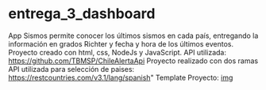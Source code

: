 # entrega_3_dashboard
App Sismos permite conocer los últimos sismos en cada país, entregando la información en grados Richter y fecha y hora de los últimos eventos. 
Proyecto creado con html, css, NodeJs y JavaScript. API utilizada: https://github.com/TBMSP/ChileAlertaApi
Proyecto realizado con dos ramas
API utilizada para selección de paises: https://restcountries.com/v3.1/lang/spanish"
Template Proyecto:
[img](./assets/imgs/template.jpg)